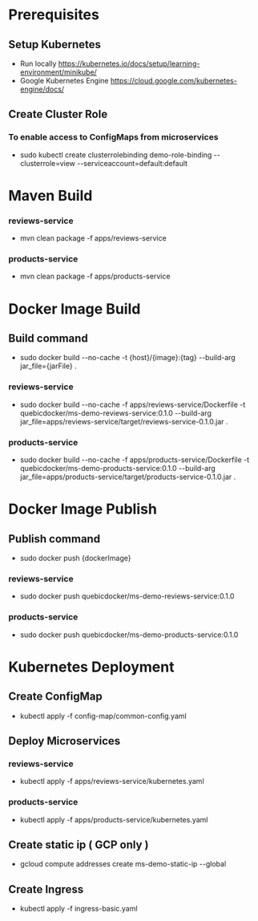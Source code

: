 # Prerequisites
## Setup Kubernetes
* Run locally https://kubernetes.io/docs/setup/learning-environment/minikube/
* Google Kubernetes Engine https://cloud.google.com/kubernetes-engine/docs/

## Create Cluster Role
### To enable access to ConfigMaps from  microservices
* sudo kubectl create clusterrolebinding demo-role-binding --clusterrole=view --serviceaccount=default:default

# Maven Build
### reviews-service
* mvn clean package -f apps/reviews-service

### products-service
* mvn clean package -f apps/products-service

# Docker Image Build
## Build command
* sudo docker build --no-cache -t {host}/{image}:{tag} --build-arg jar_file={jarFile} .

### reviews-service
* sudo docker build --no-cache -f apps/reviews-service/Dockerfile -t quebicdocker/ms-demo-reviews-service:0.1.0 --build-arg jar_file=apps/reviews-service/target/reviews-service-0.1.0.jar .

### products-service
* sudo docker build --no-cache -f apps/products-service/Dockerfile -t quebicdocker/ms-demo-products-service:0.1.0 --build-arg jar_file=apps/products-service/target/products-service-0.1.0.jar .

# Docker Image Publish
## Publish command
* sudo docker push {dockerImage}

### reviews-service
* sudo docker push quebicdocker/ms-demo-reviews-service:0.1.0

### products-service
* sudo docker push quebicdocker/ms-demo-products-service:0.1.0


# Kubernetes Deployment
## Create ConfigMap
* kubectl apply -f config-map/common-config.yaml

## Deploy Microservices
### reviews-service
* kubectl apply -f apps/reviews-service/kubernetes.yaml

### products-service
* kubectl apply -f apps/products-service/kubernetes.yaml

## Create static ip ( GCP only )
* gcloud compute addresses create ms-demo-static-ip --global

## Create Ingress
* kubectl apply -f ingress-basic.yaml

